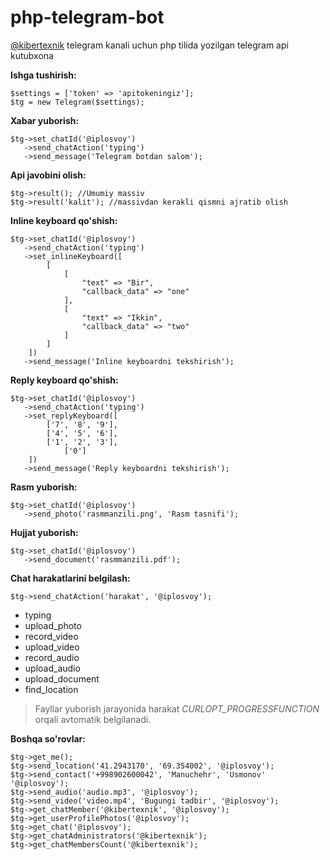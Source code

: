 # php-telegram-bot
[@kibertexnik](https://t.me/kibertexnik) telegram kanali uchun php tilida yozilgan telegram api kutubxona

**Ishga tushirish:**

    $settings = ['token' => 'apitokeningiz'];
    $tg = new Telegram($settings);

**Xabar yuborish:**

    $tg->set_chatId('@iplosvoy')
	   ->send_chatAction('typing')
       ->send_message('Telegram botdan salom');

**Api javobini olish:**

    $tg->result(); //Umumiy massiv
    $tg->result('kalit'); //massivdan kerakli qismni ajratib olish

**Inline keyboard qo'shish:**

    $tg->set_chatId('@iplosvoy')
	   ->send_chatAction('typing')
	   ->set_inlineKeyboard([
            [
                [
                    "text" => "Bir",
                    "callback_data" => "one"
                ],
                [
                    "text" => "Ikkin",
                    "callback_data" => "two"
                ]
            ]
        ])
       ->send_message('Inline keyboardni tekshirish');

**Reply keyboard qo'shish:**

    $tg->set_chatId('@iplosvoy')
	   ->send_chatAction('typing')
	   ->set_replyKeyboard([
            ['7', '8', '9'],
            ['4', '5', '6'],
            ['1', '2', '3'],
                ['0']
        ])
       ->send_message('Reply keyboardni tekshirish');

**Rasm yuborish:**

    $tg->set_chatId('@iplosvoy')
	   ->send_photo('rasmmanzili.png', 'Rasm tasnifi');

**Hujjat yuborish:**

    $tg->set_chatId('@iplosvoy')
	   ->send_document('rasmmanzili.pdf');

**Chat harakatlarini belgilash:**

    $tg->send_chatAction('harakat', '@iplosvoy');

 - typing
 - upload_photo
 - record_video
 - upload_video
 - record_audio
 - upload_audio
 - upload_document
 - find_location

> Fayllar yuborish jarayonida harakat *CURLOPT_PROGRESSFUNCTION* orqali avtomatik belgilanadi.

**Boshqa so'rovlar:**

    $tg->get_me();
    $tg->send_location('41.2943170', '69.354002', '@iplosvoy');
    $tg->send_contact('+998902600042', 'Manuchehr', 'Usmonov' '@iplosvoy');
    $tg->send_audio('audio.mp3', '@iplosvoy');
    $tg->send_video('video.mp4', 'Bugungi tadbir', '@iplosvoy');
    $tg->get_chatMember('@kibertexnik', '@iplosvoy');
    $tg->get_userProfilePhotos('@iplosvoy');
    $tg->get_chat('@iplosvoy');
    $tg->get_chatAdministrators('@kibertexnik');
    $tg->get_chatMembersCount('@kibertexnik');
    
